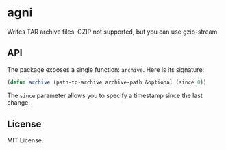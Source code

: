 # agni

Writes TAR archive files. GZIP not supported, but you can use
gzip-stream.

## API

The package exposes a single function: `archive`. Here is its
signature:

```lisp
(defun archive (path-to-archive archive-path &optional (since 0))
```

The `since` parameter allows you to specify a timestamp since the last
change.

## License

MIT License.
